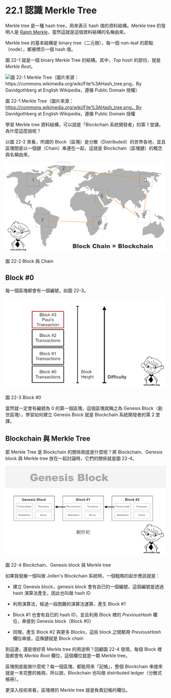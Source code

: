 # 22.1 認識 Merkle Tree

Merkle tree 是一種 hash tree，用來表示 hash 值的資料結構。Merkle tree 的發明人是 [Ralph Merkle](https://en.wikipedia.org/wiki/Ralph_Merkle)，當然這就是這個資料結構的名稱由來。

Merkle tree 的基本結構是 binary tree（二元樹），每一個 non-leaf 的節點（node），都被標示一個 hash 值。

圖 22-1 就是一個 binary Merkle Tree 的結構。其中，*Top hash* 的部份，就是 *Merkle Root*。

![圖 22-1 Merkle Tree（圖片來源：https://commons.wikimedia.org/wiki/File%3AHash_tree.png，By Davidgothberg at English Wikipedia，遵循 Public Domain 授權）](https://upload.wikimedia.org/wikipedia/commons/6/6d/Hash_tree.png)

圖 22-1 Merkle Tree（圖片來源：https://commons.wikimedia.org/wiki/File%3AHash_tree.png，By Davidgothberg at English Wikipedia，遵循 Public Domain 授權

學習 Merkle tree 資料結構，可以說是「Blockchain 系統開發者」的第 1 堂課。為什麼這麼說呢？

以圖 22-2 來看，所謂的 Block（區塊）是分散（Distributed）的世界各地，並且區塊間是以一個鏈（Chain）串連在一起，這就是 Blockchain（區塊鏈）的概念與名稱由來。

![圖 22-2 Block 與 Chain](../images/figure-22_2.jpg)

圖 22-2 Block 與 Chain

## Block #0

每一個區塊都會有一個編號，如圖 22-3。

![圖 22-3 Block #0](../images/figure-22_3.jpg)

圖 22-3 Block #0

當然就一定會有編號為 0 的第一個區塊，這個區塊就稱之為 Genesis Block（創世區塊），學習如何建立 Genesis Block 就是 Blockchain 系統開發者的第 2 堂課。

## Blockchain 與 Merkle Tree

那 Merkle Tree 是 Blockchain 的關係倒底是什麼呢？將 Blockchain、Genesis block 與 Merkle tree 放在一起討論時，它們的關係就是圖 22-4。

![圖 22-4 Blockchain、Genesis block 與 Merkle tree](../images/figure-22_4.jpg)

圖 22-4 Blockchain、Genesis block 與 Merkle tree

如果我發展一個叫做 Jollen's Blockchain 系統時，一個粗略的起步應該就是：

* 建立 Genesis block，genesis block 會有自已的一個編號，這個編號是透過 hash 演算法產生，因此也叫做 hash ID

* 利用演算法，經過一段困難的演算法運算，產生 Block #1

* Block #1 也會有自已的 hash ID，並且利用 Block 裡的 *PreviousHash* 欄位，串接到 Genesis block（Block #0）

* 同理，產生 Block #2 與更多 Blocks，這些 block 之間都用 *PreviousHash* 欄位串接，這條鏈就是 Block *chain*

到這邊，還是很好奇 Merkle tree 的用途啊？回顧圖 22-4 發現，每個 Block 裡面都會有 *Merkle Root* 欄位，這個欄位就是一顆 Merkle tree。

區塊倒底能做什麼呢？每一個區塊，都能用來「記帳」，整個 Blockchain 串接來就是一本完整的帳冊，所以說，Blockchain 也叫做 distributed ledger（分散式帳冊）。

更深入技術來看，區塊裡的 Merkle tree 就是負責記帳的欄位。









